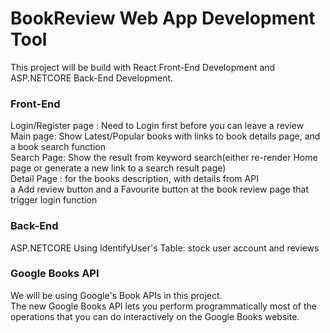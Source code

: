 # BookReview Web App Development Tool

This project will be build with React Front-End Development and ASP.NETCORE Back-End Development.

### Front-End
Login/Register page : Need to Login first before you can leave a review<br>
Main page: Show Latest/Popular books with links to book details page, and a book search function<br>
Search Page: Show the result from keyword search(either re-render Home page or generate a new link to a search result page)<br>
Detail Page : for the books description, with details from API<br>
a Add review button and a Favourite button at the book review page that trigger login function

### Back-End
ASP.NETCORE Using IdentifyUser's Table: stock user account and reviews

### Google Books API
We will be using Google's Book APIs in this project.<br>
The new Google Books API lets you perform programmatically most of the operations that you can do interactively on the Google Books website.
